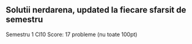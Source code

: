 ## Solutii nerdarena, updated la fiecare sfarsit de semestru
Semestru 1 Cl10 Score: 17 probleme (nu toate 100pt)
